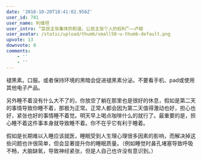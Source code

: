 ```yaml
---
date: '2018-10-20T18:41:02.956Z'
user_id: 781
user_name: 利维坦
user_intro: “臣民主张集体的和谐，公民主张个人的权利”——卢梭
user_avatar: /static/upload/thumb/small50-u-thumb-default.png
upvote: 13
downvote: 0
comments:
    - ''
    - ''
---
```


褪黑素。口服。或者保持环境的黑暗会促进褪黑素分泌。不要看手机、pad或使用其他电子产品。

  

另外睡不着没有什么大不了的，你放空了躺在那里也是很好的休息，假如是第二天的事情导致你睡不着，那极为正常。正常人都会因为第二天值得激动也好，担心也好，紧张也好的事情睡不着觉。明天早上喝点咖啡什么的就行了。最重要的是，担心睡不着这件事本身就导致睡不着。你不在乎它有利于睡着。

  

假如是长期难以入睡应该就医，睡眠受到人生理心理很多因素的影响，而解决掉这些问题也许很简单，但会显著提升你的睡眠质量。（例如睡觉时鼻孔堵塞导致呼吸不畅，大脑缺氧，导致神经紧张，但是人自己也许没有意识到。）
